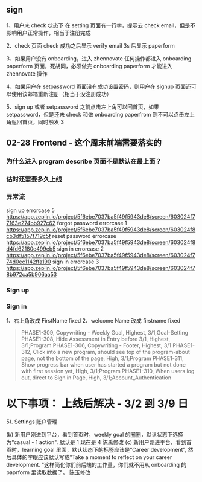 ## sign

1、用户未 check 状态下 在 setting 页面有一行字，提示去 check email，但是不影响用户正常操作，相当于注册完成

2、check 页面 check 成功之后显示 verify email 3s 后显示 paperform

3、如果用户没有 onboarding，进入 zhennovate 任何操作都进入 onboarding paperform 页面，死胡同，必须做完 onboarding paperform 才能进入 zhennovate 操作

4、如果用户在 setpassword 页面没有成功设置密码，则用户在 signup 页面还可以使用该邮箱重新注册（相当于没注册成功）

5、sign up 或者 setpassword 之前点击左上角可以回首页，如果 setpassword，但是还未 check 和做 onboarding paperfrom 则不可以点击左上角返回首页，同时触发 3

## 02-28 Frontend - 这个周末前端需要落实的

### 为什么进入 program describe 页面不是默认在最上面？

### 估时还需要多久上线

### 异常流

sign up errorcase 5 https://app.zeplin.io/project/5f6ebe7037ba5f49f5943de8/screen/603024f77163e274bb927c62
forgot password errorcase 1 https://app.zeplin.io/project/5f6ebe7037ba5f49f5943de8/screen/603024f8cb3df5157f719c5f
reset password errorcase https://app.zeplin.io/project/5f6ebe7037ba5f49f5943de8/screen/603024f8d4fd62180e499eb5
sign in errorcase 2 https://app.zeplin.io/project/5f6ebe7037ba5f49f5943de8/screen/603024f774d0ec1142ffa190
sign in errorcase 3 https://app.zeplin.io/project/5f6ebe7037ba5f49f5943de8/screen/603024f78b972ca5b906aa53

### Sign up

### Sign in

1、右上角改成 FirstName fixed
2、welcome Name 改成 firstname fixed

> PHASE1-309, Copywriting - Weekly Goal, Highest, 3/1;Goal-Setting
> PHASE1-308, Hide Assessment in Entry before 3/1, Highest, 3/1;Program
> PHASE1-306, Copywriting - Footer, Highest, 3/1
> PHASE1-312, Click into a new program, should see top of the program-about page, not the bottom of the page, High, 3/1;Program
> PHASE1-311, Show progress bar when user has started a program but not done with first session yet, High, 3/1;Program
> PHASE1-310, When users log out, direct to Sign in Page, High, 3/1;Account_Authentication

# 以下事项： 上线后解决 - 3/2 到 3/9 日

5). Settings 账户管理

(b) 新用户刚进到平台，看到首页时，weekly goal 的圈圈，默认状态下选择为“casual - 1 action". 默认是 1 现在是 4 陈禹修改
(c) 新用户刚进平台，看到首页时，learning goal 里面，默认状态下的标签应该是“Career development", 然后具体的字眼应该默认写成"Take a moment to reflect on your career development. "这样简化你们前后端的工作量，你们就不用从 onboarding 的 paprform 里读取数据了。 陈玉修改
